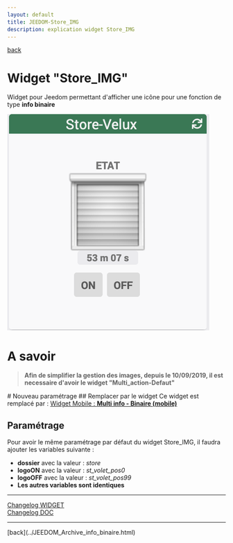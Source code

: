 ```yaml
---
layout: default
title: JEEDOM-Store_IMG
description: explication widget Store_IMG
---
```

[back](../JEEDOM_Archive_info_binaire.html)
# Widget "Store_IMG" 
Widget pour Jeedom permettant d'afficher une icône pour une fonction de type <b>info binaire</b>
<p><img src="../img/RESULTAT_JEEDOM_Store_IMG.png" alt="Resultat" /></p>


# A savoir
<blockquote>
<b>Afin de simplifier la gestion des images, depuis le 10/09/2019, il est necessaire d'avoir le widget "Multi_action-Defaut"</b>
</blockquote>
# Nouveau paramétrage
## Remplacer par le widget
Ce widget est remplacé par : <a href="JEEDOM_Multi_info_Binaire_mobile.html">Widget Mobile : <b>Multi info - Binaire (mobile)</b></a>

## Paramétrage
Pour avoir le même  paramétrage par défaut du widget Store_IMG, il faudra ajouter les variables suivante :
* <b>dossier</b> avec la valeur : <i>store</i>
* <b>logoON</b> avec la valeur : <i>st_volet_pos0</i>
* <b>logoOFF</b> avec la valeur : <i> st_volet_pos99</i>
* <b>Les autres variables sont identiques</b>

<hr />
<dl>
    <a href="https://github.com/JEALG/JEEDOM-Store-Velux-num/commits/master">Changelog WIDGET</a><br/>
    <a href="https://github.com/JEALG/JEEDOM-Widget_JAG-doc/commits/master">Changelog DOC</a>
</dl>
<hr />
[back](../JEEDOM_Archive_info_binaire.html)